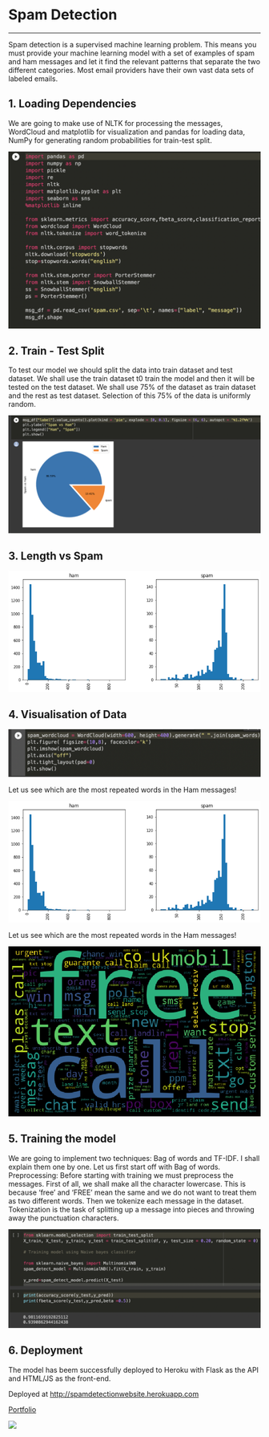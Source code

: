 # Spam Detection
-----------------

Spam detection is a supervised machine learning problem. This means you must provide your machine learning model with a set of examples of spam and ham messages and let it find the relevant patterns that separate the two different categories. Most email providers have their own vast data sets of labeled emails.


## 1. Loading Dependencies

We are going to make use of NLTK for processing the messages, WordCloud and matplotlib for visualization and pandas for loading data, NumPy for generating random probabilities for train-test split.

![Dependencies](https://github.com/whodoibenow/spamdetection/raw/main/Plots/Screenshot%202021-11-04%20at%207.39.42%20PM.png)

## 2. Train - Test Split

To test our model we should split the data into train dataset and test dataset. We shall use the train dataset t0 train the model and then it will be tested on the test dataset. We shall use 75% of the dataset as train dataset and the rest as test dataset. Selection of this 75% of the data is uniformly random.

![Spam vs Ham](https://github.com/whodoibenow/spamdetection/raw/main/Plots/Screenshot%202021-11-04%20at%207.40.23%20PM.png)

## 3. Length vs Spam

![](https://github.com/whodoibenow/spamdetection/raw/main/Plots/Unknow5n.png)

## 4. Visualisation of Data

![Code](https://github.com/whodoibenow/spamdetection/raw/main/Plots/Screenshot%202021-11-04%20at%207.50.01%20PM.png)

Let us see which are the most repeated words in the Ham messages! 

![](https://github.com/whodoibenow/spamdetection/raw/main/Plots/Unknown.png)

Let us see which are the most repeated words in the Ham messages! 


![](https://github.com/whodoibenow/spamdetection/raw/main/Plots/Unknown%20copy.png)

## 5. Training the model

We are going to implement two techniques: Bag of words and TF-IDF. I shall explain them one by one. Let us first start off with Bag of words.
Preprocessing: Before starting with training we must preprocess the messages. First of all, we shall make all the character lowercase. This is because ‘free’ and ‘FREE’ mean the same and we do not want to treat them as two different words.
Then we tokenize each message in the dataset. Tokenization is the task of splitting up a message into pieces and throwing away the punctuation characters. 

![](https://github.com/whodoibenow/spamdetection/blob/main/Plots/Screenshot%202021-11-04%20at%207.59.13%20PM.png)

## 6. Deployment

The model has beem successfully deployed to Heroku with Flask as the API and HTML/JS as the front-end.

Deployed at http://spamdetectionwebsite.herokuapp.com

[Portfolio](https://whodoibenow.github.io)

![](https://github.com/whodoibenow/spamdetection/raw/main/Plots/Screenshot%202021-11-02%20at%208.16.33%20PM.png)







